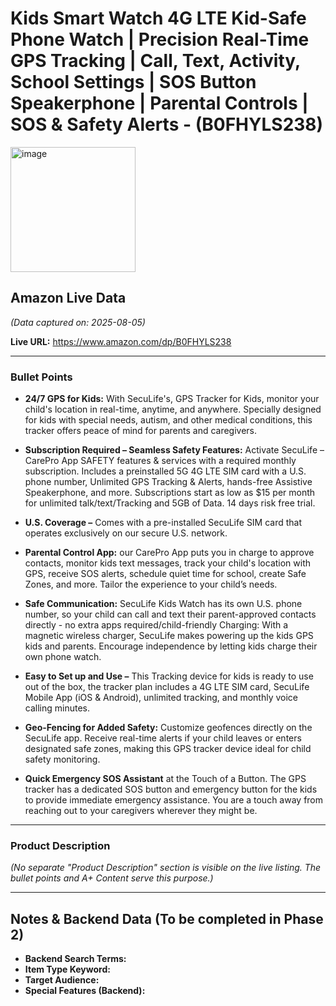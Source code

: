 # Kids Smart Watch 4G LTE Kid-Safe Phone Watch | Precision Real-Time GPS Tracking | Call, Text, Activity, School Settings | SOS Button Speakerphone | Parental Controls | SOS & Safety Alerts - (B0FHYLS238)

<img width="200" height="200" alt="image" src="https://github.com/user-attachments/assets/38fe0ed6-8212-4c11-9b4c-6fb8834f3c4c" />

## Amazon Live Data
*(Data captured on: 2025-08-05)*

**Live URL:** https://www.amazon.com/dp/B0FHYLS238

---

### Bullet Points

- **24/7 GPS for Kids:** With SecuLife's, GPS Tracker for Kids, monitor your child's location in real-time, anytime, and anywhere. Specially designed for kids with special needs, autism, and other medical conditions, this tracker offers peace of mind for parents and caregivers.

- **Subscription Required – Seamless Safety Features:** Activate SecuLife – CarePro App SAFETY features & services with a required monthly subscription. Includes a preinstalled 5G 4G LTE SIM card with a U.S. phone number, Unlimited GPS Tracking & Alerts, hands-free Assistive Speakerphone, and more. Subscriptions start as low as $15 per month for unlimited talk/text/Tracking and 5GB of Data. 14 days risk free trial.

- **U.S. Coverage –** Comes with a pre-installed SecuLife SIM card that operates exclusively on our secure U.S. network.

- **Parental Control App:** our CarePro App puts you in charge to approve contacts, monitor kids text messages, track your child's location with GPS, receive SOS alerts, schedule quiet time for school, create Safe Zones, and more. Tailor the experience to your child’s needs.

- **Safe Communication:** SecuLife Kids Watch has its own U.S. phone number, so your child can call and text their parent-approved contacts directly - no extra apps required/child-friendly Charging: With a magnetic wireless charger, SecuLife makes powering up the kids GPS kids and parents. Encourage independence by letting kids charge their own phone watch.

- **Easy to Set up and Use –** This Tracking device for kids is ready to use out of the box, the tracker plan includes a 4G LTE SIM card, SecuLife Mobile App (iOS & Android), unlimited tracking, and monthly voice calling minutes.

- **Geo-Fencing for Added Safety:** Customize geofences directly on the SecuLife app. Receive real-time alerts if your child leaves or enters designated safe zones, making this GPS tracker device ideal for child safety monitoring.

- **Quick Emergency SOS Assistant** at the Touch of a Button. The GPS tracker has a dedicated SOS button and emergency button for the kids to provide immediate emergency assistance. You are a touch away from reaching out to your caregivers wherever they might be.

---

### Product Description

*(No separate "Product Description" section is visible on the live listing. The bullet points and A+ Content serve this purpose.)*

---
## Notes & Backend Data (To be completed in Phase 2)

- **Backend Search Terms:**
- **Item Type Keyword:**
- **Target Audience:**
- **Special Features (Backend):**
